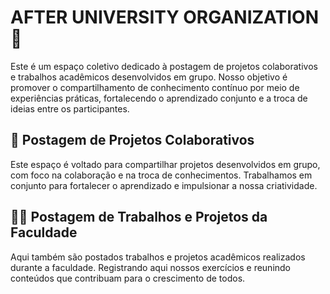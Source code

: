 # AFTER UNIVERSITY ORGANIZATION 📖

Este é um espaço coletivo dedicado à postagem de projetos colaborativos e trabalhos acadêmicos desenvolvidos em grupo. Nosso objetivo é promover o compartilhamento de conhecimento contínuo por meio de experiências práticas, fortalecendo o aprendizado conjunto e a troca de ideias entre os participantes.

## 👥 Postagem de Projetos Colaborativos
Este espaço é voltado para compartilhar projetos desenvolvidos em grupo, com foco na colaboração e na troca de conhecimentos. Trabalhamos em conjunto para fortalecer o aprendizado e impulsionar a nossa criatividade.

## 🧑‍🎓 Postagem de Trabalhos e Projetos da Faculdade
Aqui também são postados trabalhos e projetos acadêmicos realizados durante a faculdade. Registrando aqui nossos exercícios e reunindo conteúdos que contribuam para o crescimento de todos.

<!-- <img src="">
